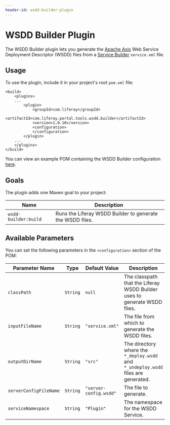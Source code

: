 ```yaml
---
header-id: wsdd-builder-plugin
---
```


# WSDD Builder Plugin

The WSDD Builder plugin lets you generate the
[Apache Axis](http://axis.apache.org/axis/) Web Service Deployment Descriptor
(WSDD) files from a
[Service Builder](/docs/7-2/frameworks/-/knowledge_base/f/what-is-service-builder)
`service.xml` file.

## Usage

To use the plugin, include it in your project's root `pom.xml` file:

    <build>
        <plugins>
        ...
            <plugin>
                <groupId>com.liferay</groupId>
                <artifactId>com.liferay.portal.tools.wsdd.builder</artifactId>
                <version>1.0.10</version>
                <configuration>
                </configuration>
            </plugin>
        ...
        </plugins>
    </build>

You can view an example POM containing the WSDD Builder configuration
[here](https://github.com/liferay/liferay-portal/blob/master/modules/util/portal-tools-wsdd-builder/samples/pom.xml).

## Goals

The plugin adds one Maven goal to your project:

Name | Description
---- | -----------
`wsdd-builder:build` | Runs the Liferay WSDD Builder to generate the WSDD files.

## Available Parameters

You can set the following parameters in the `<configuration>` section of the
POM:

Parameter Name | Type | Default Value | Description
------------- | ---- | ------------- | -----------
`classPath` | `String` | `null` | The classpath that the Liferay WSDD Builder uses to generate WSDD files.
`inputFileName` | `String` | `"service.xml"` | The file from which to generate the WSDD files.
`outputDirName` | `String` | `"src"` | The directory where the `*_deploy.wsdd` and `*_undeploy.wsdd` files are generated.
`serverConfigFileName` | `String` | `"server-config.wsdd"` | The file to generate.
`serviceNamespace` | `String` | `"Plugin"` | The namespace for the WSDD Service.

